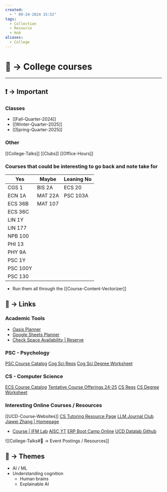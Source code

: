 ```yaml
---
created:
  - " 09-24-2024 15:52"
tags:
  - Collection
  - Resource
  - Hub
aliases:
  - College
---
```



# 📗 -> College courses
---
## ❗ ->  Important
### Classes
- [[Fall-Quarter-2024]]
- [[Winter-Quarter-2025]]
- [[Spring-Quarter-2025]]


### Other
[[College-Talks]]
[[Clubs]]
[[Office-Hours]]


### Courses that could be interesting to go back and note take for
| Yes      | Maybe   | Leaning No |
| -------- | ------- | ---------- |
| CGS 1    | BIS 2A  | ECS 20     |
| ECN 1A   | MAT 22A | PSC 103A   |
| ECS 36B  | MAT 107 |            |
| ECS 36C  |         |            |
| LIN 1Y   |         |            |
| LIN 177  |         |            |
| NPB 100  |         |            |
| PHI 13   |         |            |
| PHY 9A   |         |            |
| PSC 1Y   |         |            |
| PSC 100Y |         |            |
| PSC 130  |         |            |
- Run them all through the [[Course-Content-Vectorizer]]


## 🔗 -> Links
### Academic Tools
- [Oasis Planner](https://oasis.ucdavis.edu/forms/academicplan/?draftId=801691&sv=true)
- [Google Sheets Planner](https://docs.google.com/spreadsheets/d/1__G4rgF0VkzTWZtMhcLAgzr1wVP5iUdgctAXhnoWkYY/edit?gid=2038945149#gid=2038945149)
- [Check Space Availability | Reserve](https://ces-apps.ucdavis.edu/Public/plan/space/index.cfm?ticket=ST-273805--OVc4v457LXsxHkQSYY-cqHhXHg-casweb7)

### PSC - Psychology
[PSC Course Catalog](https://catalog.ucdavis.edu/courses-subject-code/psc/)
[Cog Sci Reqs](https://catalog.ucdavis.edu/departments-programs-degrees/cognitive-science/cognitive-science-bs/#requirementstext)
[Cog Sci Degree Worksheet](https://oasis.ucdavis.edu/forms/worksheet/worksheet.aspx?worksheetId=775640&sv=true)

### CS - Computer Science
[ECS Course Catalog](https://catalog.ucdavis.edu/courses-subject-code/ecs/)
[Tentative Course Offerings 24-25](https://cs.ucdavis.edu/course-schedule)
[CS Reqs](https://catalog.ucdavis.edu/departments-programs-degrees/computer-science-engineering/computer-science-engineering-bs/#requirementstext)
[CS Degree Worksheet](https://oasis.ucdavis.edu/forms/worksheet/worksheet.aspx?worksheetId=797733&sv=true)

### Interesting Online Courses / Resources
[[UCD-Course-Websites]]
[CS Tutoring Resource Page](https://ucd-cs-tutoring.notion.site/UCD-CS-Tutoring-Notion-Page-1394d2cecf0d4f36805fa1376f9758cc)
[LLM Journal Club](https://g-simmons.github.io/llm_persona_website/journal.html)
[Jiawei Zhang | Homepage](https://jiaweizhang.net/)
- [Course | IFM Lab](https://www.ifmlab.org/courses.html)
[AISC YT](https://www.youtube.com/@aiscdavis/videos) 
[ERP Boot Camp Online](https://erpinfo.org/the-erp-boot-camp)
[UCD Datalab Github](https://github.com/orgs/ucdavisdatalab/repositories)

![[College-Talks#🔗 -> Event Postings / Resources]]


## 📌 -> Themes
- AI / ML
- Understanding cognition
	- Human brains
	- Explainable AI

